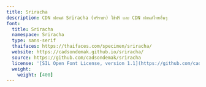 ```yaml
---
title: Sriracha
description: CDN ฟอนต์ Sriracha (ศรีราชา) ใช้ฟรี และ CDN ฟอนต์ไทยอื่นๆ
font:
  title: Sriracha
  namespace: Sriracha
  type: sans-serif
  thaifaces: https://thaifaces.com/specimen/sriracha/
  website: https://cadsondemak.github.io/sriracha/
  source: https://github.com/cadsondemak/sriracha
  license: '[SIL Open Font License, version 1.1](https://github.com/cadsondemak/sriracha/blob/master/OFL.txt)'
  weight:
    weight: [400]
---
```


<div></div>
